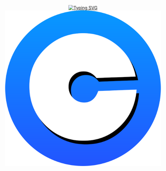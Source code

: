 <div style="text-align:center">
 <!-- <h1> CHAZAM v1 </h1> -->
  <a href="https://git.io/typing-svg"><img src="https://readme-typing-svg.demolab.com?font=Fira+Code&weight=900&pause=1000&center=true&vCenter=true&width=435&lines=Chazam+V.1;By+Groupe+%CF%80+tracker" alt="Typing SVG" /></a>
  <img src="static/assets/chazamPng.png" />
</div>
